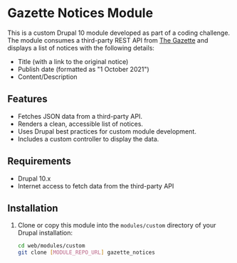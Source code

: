 ﻿# Gazette Notices Module

This is a custom Drupal 10 module developed as part of a coding challenge. The module consumes a third-party REST API from [The Gazette](https://www.thegazette.co.uk/all-notices/notice/data.json) and displays a list of notices with the following details:

- Title (with a link to the original notice)
- Publish date (formatted as "1 October 2021")
- Content/Description

## Features

- Fetches JSON data from a third-party API.
- Renders a clean, accessible list of notices.
- Uses Drupal best practices for custom module development.
- Includes a custom controller to display the data.

## Requirements

- Drupal 10.x
- Internet access to fetch data from the third-party API

## Installation

1. Clone or copy this module into the `modules/custom` directory of your Drupal installation:

   ```bash
   cd web/modules/custom
   git clone [MODULE_REPO_URL] gazette_notices
